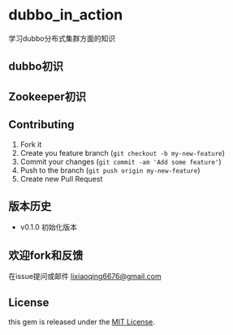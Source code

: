 # dubbo_in_action
学习dubbo分布式集群方面的知识


## dubbo初识

## Zookeeper初识

## Contributing

1.   Fork it
2.   Create you feature branch (`git checkout -b my-new-feature`)
3.   Commit your changes (`git commit -am 'Add some feature'`)
4.   Push to the branch (`git push origin my-new-feature`)
5.   Create new Pull Request

## 版本历史
-   v0.1.0   初始化版本

## 欢迎fork和反馈

在issue提问或邮件 lixiaoqing6676@gmail.com

## License

this gem is released under the [MIT License](http://www.opensource.org/licenses/MIT).







